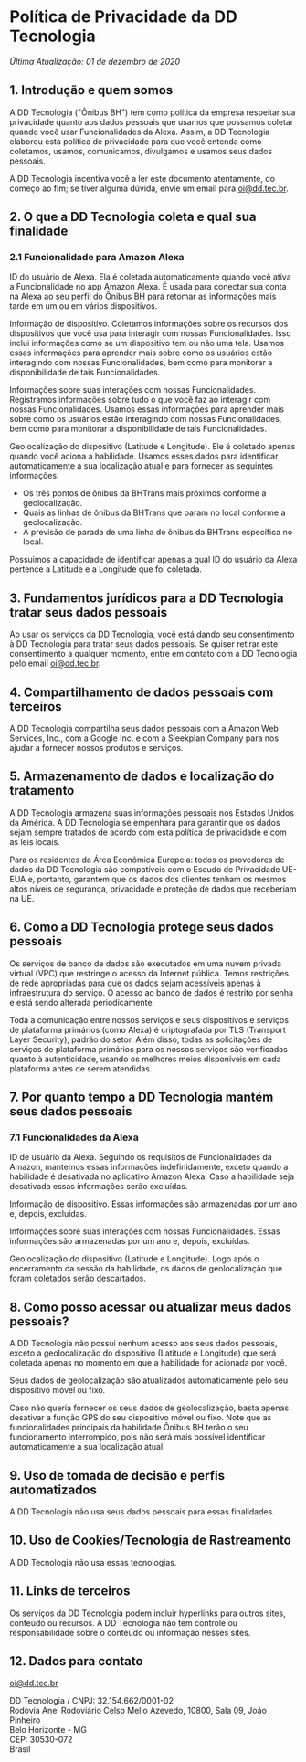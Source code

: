 
# Política de Privacidade da DD Tecnologia

_Última Atualização: 01 de dezembro de 2020_

## 1. Introdução e quem somos

A DD Tecnologia ("Ônibus BH") tem como política da empresa respeitar sua privacidade quanto aos dados pessoais que usamos que possamos coletar quando você usar Funcionalidades da Alexa. Assim, a DD Tecnologia elaborou esta política de privacidade para que você entenda como coletamos, usamos, comunicamos, divulgamos e usamos seus dados pessoais.

A DD Tecnologia incentiva você a ler este documento atentamente, do começo ao fim; se tiver alguma dúvida, envie um email para [oi@dd.tec.br](mailto:oi@dd.tec.br).

## 2. O que a DD Tecnologia coleta e qual sua finalidade

### 2.1 Funcionalidade para Amazon Alexa 

ID do usuário de Alexa. Ela é coletada automaticamente quando você ativa a Funcionalidade no app Amazon Alexa. É usada para conectar sua conta na Alexa ao seu perfil do Ônibus BH para retomar as informações mais tarde em um ou em vários dispositivos.

Informação de dispositivo. Coletamos informações sobre os recursos dos dispositivos que você usa para interagir com nossas Funcionalidades. Isso inclui informações como se um dispositivo tem ou não uma tela. Usamos essas informações para aprender mais sobre como os usuários estão interagindo com nossas Funcionalidades, bem como para monitorar a disponibilidade de tais Funcionalidades.

Informações sobre suas interações com nossas Funcionalidades. Registramos informações sobre tudo o que você faz ao interagir com nossas Funcionalidades. Usamos essas informações para aprender mais sobre como os usuários estão interagindo com nossas Funcionalidades, bem como para monitorar a disponibilidade de tais Funcionalidades.

Geolocalização do dispositivo (Latitude e Longitude). Ele é coletado apenas quando você aciona a habilidade. Usamos esses dados para identificar automaticamente a sua localização atual e para fornecer as seguintes informações:

- Os três pontos de ônibus da BHTrans mais próximos conforme a geolocalização.
- Quais as linhas de ônibus da BHTrans que param no local conforme a geolocalização.
- A previsão de parada de uma linha de ônibus da BHTrans específica no local.

Possuimos a capacidade de identificar apenas a qual ID do usuário da Alexa pertence a Latitude e a Longitude que foi coletada.

## 3. Fundamentos jurídicos para a DD Tecnologia tratar seus dados pessoais

Ao usar os serviços da DD Tecnologia, você está dando seu consentimento à DD Tecnologia para tratar seus dados pessoais. Se quiser retirar este consentimento a qualquer momento, entre em contato com a DD Tecnologia pelo email [oi@dd.tec.br](mailto:oi@dd.tec.br).

## 4. Compartilhamento de dados pessoais com terceiros

A DD Tecnologia compartilha seus dados pessoais com a Amazon Web Services, Inc., com a Google Inc. e com a Sleekplan Company para nos ajudar a fornecer nossos produtos e serviços.

## 5. Armazenamento de dados e localização do tratamento

A DD Tecnologia armazena suas informações pessoais nos Estados Unidos da América. A DD Tecnologia se empenhará para garantir que os dados sejam sempre tratados de acordo com esta política de privacidade e com as leis locais.

Para os residentes da Área Econômica Europeia: todos os provedores de dados da DD Tecnologia são compatíveis com o Escudo de Privacidade UE-EUA e, portanto, garantem que os dados dos clientes tenham os mesmos altos níveis de segurança, privacidade e proteção de dados que receberiam na UE.

## 6. Como a DD Tecnologia protege seus dados pessoais

Os serviços de banco de dados são executados em uma nuvem privada virtual (VPC) que restringe o acesso da Internet pública. Temos restrições de rede apropriadas para que os dados sejam acessíveis apenas à infraestrutura do serviço. O acesso ao banco de dados é restrito por senha e está sendo alterada periodicamente.

Toda a comunicação entre nossos serviços e seus dispositivos e serviços de plataforma primários (como Alexa) é criptografada por TLS (Transport Layer Security), padrão do setor. Além disso, todas as solicitações de serviços de plataforma primários para os nossos serviços são verificadas quanto à autenticidade, usando os melhores meios disponíveis em cada plataforma antes de serem atendidas.

## 7. Por quanto tempo a DD Tecnologia mantém seus dados pessoais

### 7.1 Funcionalidades da Alexa

ID de usuário da Alexa. Seguindo os requisitos de Funcionalidades da Amazon, mantemos essas informações indefinidamente, exceto quando a habilidade é desativada no aplicativo Amazon Alexa. Caso a habilidade seja desativada essas informações serão excluídas.

Informação de dispositivo. Essas informações são armazenadas por um ano e, depois, excluídas.

Informações sobre suas interações com nossas Funcionalidades. Essas informações são armazenadas por um ano e, depois, excluídas.

Geolocalização do dispositivo (Latitude e Longitude). Logo após o encerramento da sessão da habilidade, os dados de geolocalização que foram coletados serão descartados.

## 8. Como posso acessar ou atualizar meus dados pessoais?

A DD Tecnologia não possui nenhum acesso aos seus dados pessoais, exceto a geolocalização do dispositivo (Latitude e Longitude) que será coletada apenas no momento em que a habilidade for acionada por você.

Seus dados de geolocalização são atualizados automaticamente pelo seu dispositivo móvel ou fixo.

Caso não queria fornecer os seus dados de geolocalização, basta apenas desativar a função GPS do seu dispositivo móvel ou fixo. Note que as funcionalidades principais da habilidade Ônibus BH terão o seu funcionamento interrompido, pois não será mais possível identificar automaticamente a sua localização atual.

## 9. Uso de tomada de decisão e perfis automatizados

A DD Tecnologia não usa seus dados pessoais para essas finalidades.

## 10. Uso de Cookies/Tecnologia de Rastreamento

A DD Tecnologia não usa essas tecnologias.

## 11. Links de terceiros

Os serviços da DD Tecnologia podem incluir hyperlinks para outros sites, conteúdo ou recursos. A DD Tecnologia não tem controle ou responsabilidade sobre o conteúdo ou informação nesses sites.

## 12. Dados para contato

[oi@dd.tec.br](mailto:oi@dd.tec.br)

DD Tecnologia / CNPJ: 32.154.662/0001-02  
Rodovia Anel Rodoviário Celso Mello Azevedo, 10800, Sala 09, João Pinheiro  
Belo Horizonte - MG  
CEP: 30530-072  
Brasil  
